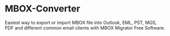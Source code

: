 # MBOX-Converter
Easiest way to export or import MBOX file into Outlook, EML, PST, MGS, PDF and different common email clients with MBOX Migrator Free Software.
